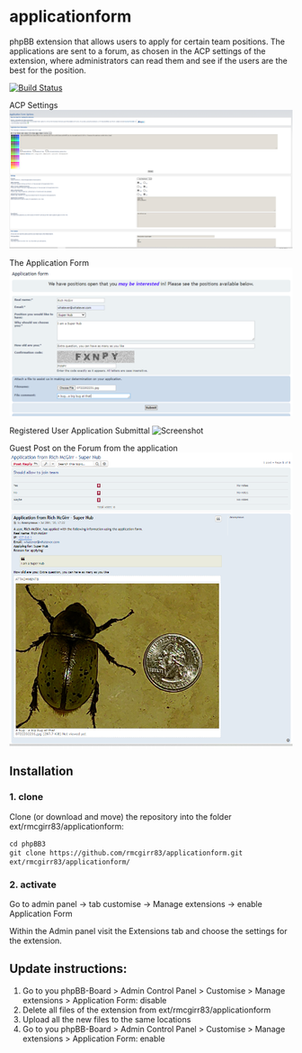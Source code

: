 applicationform
=========================

phpBB extension that allows users to apply for certain team positions. The applications are sent to a forum, as chosen in the ACP settings of the extension, where administrators can read them and see if the users are the best for the position.

[![Build Status](https://travis-ci.org/rmcgirr83/applicationform.svg?branch=master)](https://travis-ci.org/rmcgirr83/applicationform)

ACP Settings
![Screenshot](acp.PNG)

The Application Form
![Screenshot](applicationform.PNG)

Registered User Application Submittal
![Screenshot](registeredusersapplication.jpg)

Guest Post on the Forum from the application
![Screenshot](thepostontheforum.PNG)

## Installation

### 1. clone
Clone (or download and move) the repository into the folder ext/rmcgirr83/applicationform:

```
cd phpBB3
git clone https://github.com/rmcgirr83/applicationform.git ext/rmcgirr83/applicationform/
```

### 2. activate
Go to admin panel -> tab customise -> Manage extensions -> enable Application Form

Within the Admin panel visit the Extensions tab and choose the settings for the extension.

## Update instructions:
1. Go to you phpBB-Board > Admin Control Panel > Customise > Manage extensions > Application Form: disable
2. Delete all files of the extension from ext/rmcgirr83/applicationform
3. Upload all the new files to the same locations
4. Go to you phpBB-Board > Admin Control Panel > Customise > Manage extensions > Application Form: enable
